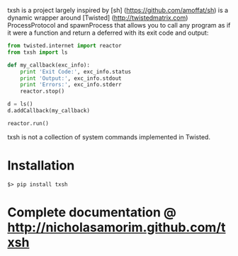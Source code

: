 txsh is a project largely inspired by [sh] (https://github.com/amoffat/sh) is a dynamic wrapper around [Twisted] (http://twistedmatrix.com) ProcessProtocol and spawnProcess that allows you to call any program as if it were a function and return a deferred with its exit code and output:

```python
from twisted.internet import reactor
from txsh import ls

def my_callback(exc_info):
    print 'Exit Code:', exc_info.status
    print 'Output:', exc_info.stdout
    print 'Errors:', exc_info.stderr
    reactor.stop()

d = ls()
d.addCallback(my_callback)

reactor.run()
```

txsh is not a collection of system commands implemented in Twisted.

# Installation

    $> pip install txsh

# Complete documentation @ http://nicholasamorim.github.com/txsh
